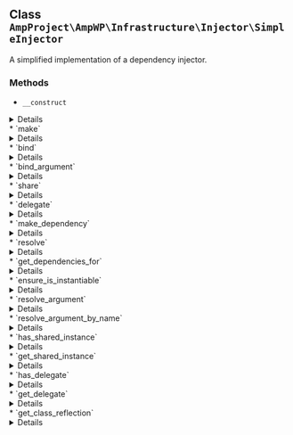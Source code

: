 ## Class `AmpProject\AmpWP\Infrastructure\Injector\SimpleInjector`

A simplified implementation of a dependency injector.

### Methods
* `__construct`

<details>

```php
public __construct( Instantiator $instantiator = null )
```

Instantiate a SimpleInjector object.


</details>
* `make`

<details>

```php
public make( $interface_or_class, $arguments = array() )
```

Make an object instance out of an interface or class.


</details>
* `bind`

<details>

```php
public bind( $from, $to )
```

Bind a given interface or class to an implementation.

Note: The implementation can be an interface as well, as long as it can be resolved to an instantiatable class at runtime.


</details>
* `bind_argument`

<details>

```php
public bind_argument( $interface_or_class, $argument_name, $value )
```

Bind an argument for a class to a specific value.


</details>
* `share`

<details>

```php
public share( $interface_or_class )
```

Always reuse and share the same instance for the provided interface or class.


</details>
* `delegate`

<details>

```php
public delegate( $interface_or_class, callable $callable )
```

Delegate instantiation of an interface or class to a callable.


</details>
* `make_dependency`

<details>

```php
private make_dependency( \AmpProject\AmpWP\Infrastructure\Injector\InjectionChain $injection_chain, $interface_or_class )
```

Make an object instance out of an interface or class.


</details>
* `resolve`

<details>

```php
private resolve( \AmpProject\AmpWP\Infrastructure\Injector\InjectionChain $injection_chain, $interface_or_class )
```

Recursively resolve an interface to the class it should be bound to.


</details>
* `get_dependencies_for`

<details>

```php
private get_dependencies_for( \AmpProject\AmpWP\Infrastructure\Injector\InjectionChain $injection_chain, ReflectionClass $reflection, $arguments = array() )
```

Get the array of constructor dependencies for a given reflected class.


</details>
* `ensure_is_instantiable`

<details>

```php
private ensure_is_instantiable( ReflectionClass $reflection )
```

Ensure that a given reflected class is instantiable.


</details>
* `resolve_argument`

<details>

```php
private resolve_argument( \AmpProject\AmpWP\Infrastructure\Injector\InjectionChain $injection_chain, $class, ReflectionParameter $parameter, $arguments )
```

Resolve a given reflected argument.


</details>
* `resolve_argument_by_name`

<details>

```php
private resolve_argument_by_name( $class, ReflectionParameter $parameter, $arguments )
```

Resolve a given reflected argument by its name.


</details>
* `has_shared_instance`

<details>

```php
private has_shared_instance( $class )
```

Check whether a shared instance exists for a given class.


</details>
* `get_shared_instance`

<details>

```php
private get_shared_instance( $class )
```

Get the shared instance for a given class.


</details>
* `has_delegate`

<details>

```php
private has_delegate( $class )
```

Check whether a delegate exists for a given class.


</details>
* `get_delegate`

<details>

```php
private get_delegate( $class )
```

Get the delegate for a given class.


</details>
* `get_class_reflection`

<details>

```php
private get_class_reflection( $class )
```

Get the reflection for a class or throw an exception.


</details>
